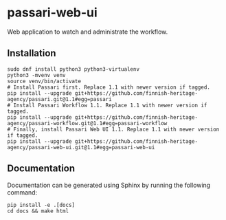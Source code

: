 passari-web-ui
=====================

Web application to watch and administrate the workflow.

Installation
------------

```
sudo dnf install python3 python3-virtualenv
python3 -mvenv venv
source venv/bin/activate
# Install Passari first. Replace 1.1 with newer version if tagged.
pip install --upgrade git+https://github.com/finnish-heritage-agency/passari.git@1.1#egg=passari
# Install Passari Workflow 1.1. Replace 1.1 with newer version if tagged.
pip install --upgrade git+https://github.com/finnish-heritage-agency/passari-workflow.git@1.1#egg=passari-workflow
# Finally, install Passari Web UI 1.1. Replace 1.1 with newer version if tagged.
pip install --upgrade git+https://github.com/finnish-heritage-agency/passari-web-ui.git@1.1#egg=passari-web-ui
```

Documentation
-------------

Documentation can be generated using Sphinx by running the following command:

```
pip install -e .[docs]
cd docs && make html
```
